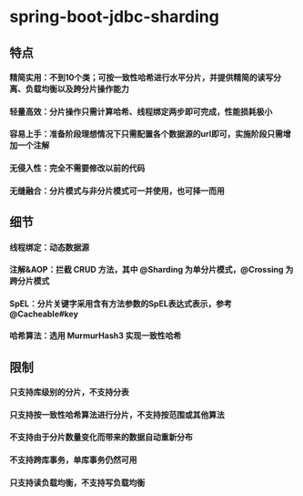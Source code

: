 # spring-boot-jdbc-sharding
## 特点
#### 精简实用：不到10个类；可按一致性哈希进行水平分片，并提供精简的读写分离、负载均衡以及跨分片操作能力
#### 轻量高效：分片操作只需计算哈希、线程绑定两步即可完成，性能损耗极小
#### 容易上手：准备阶段理想情况下只需配置各个数据源的url即可，实施阶段只需增加一个注解
#### 无侵入性：完全不需要修改以前的代码
#### 无缝融合：分片模式与非分片模式可一并使用，也可择一而用
## 细节
#### 线程绑定：动态数据源
#### 注解&AOP：拦截 CRUD 方法，其中 @Sharding 为单分片模式，@Crossing 为跨分片模式
#### SpEL：分片关键字采用含有方法参数的SpEL表达式表示，参考 @Cacheable#key
#### 哈希算法：选用 MurmurHash3 实现一致性哈希
## 限制
#### 只支持库级别的分片，不支持分表
#### 只支持按一致性哈希算法进行分片，不支持按范围或其他算法
#### 不支持由于分片数量变化而带来的数据自动重新分布
#### 不支持跨库事务，单库事务仍然可用
#### 只支持读负载均衡，不支持写负载均衡

